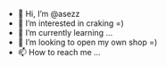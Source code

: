 - 👋 Hi, I’m @asezz
- 👀 I’m interested in craking =)
- 🌱 I’m currently learning ...
- 💞️ I’m looking to open my own shop =)
- 📫 How to reach me ...

<!---
asezz/asezz is a ✨ special ✨
--->
